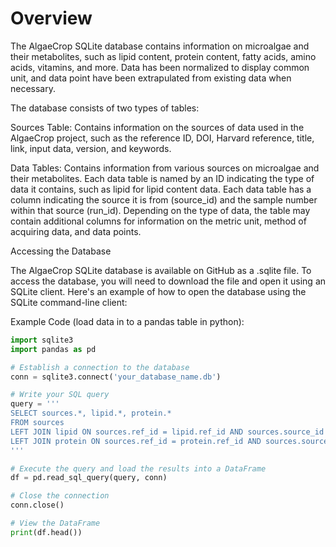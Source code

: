 # Overview

The AlgaeCrop SQLite database contains information on microalgae and their metabolites, such as lipid content, protein content, fatty acids, amino acids, vitamins, and more. Data has been normalized to display common unit, and data point have been extrapulated from existing data when necessary.


The database consists of two types of tables:

Sources Table: Contains information on the sources of data used in the AlgaeCrop project, such as the reference ID, DOI, Harvard reference, title, link, input data, version, and keywords.

Data Tables: Contains information from various sources on microalgae and their metabolites. Each data table is named by an ID indicating the type of data it contains, such as lipid for lipid content data. Each data table has a column indicating the source it is from (source_id) and the sample number within that source (run_id). Depending on the type of data, the table may contain additional columns for information on the metric unit, method of acquiring data, and data points.

Accessing the Database

The AlgaeCrop SQLite database is available on GitHub as a .sqlite file. To access the database, you will need to download the file and open it using an SQLite client. Here's an example of how to open the database using the SQLite command-line client:

Example Code (load data in to a pandas table in python):

```python
import sqlite3
import pandas as pd

# Establish a connection to the database
conn = sqlite3.connect('your_database_name.db')

# Write your SQL query
query = '''
SELECT sources.*, lipid.*, protein.*
FROM sources
LEFT JOIN lipid ON sources.ref_id = lipid.ref_id AND sources.source_id = lipid.source_id AND sources.run_id = lipid.run_id
LEFT JOIN protein ON sources.ref_id = protein.ref_id AND sources.source_id = protein.source_id AND sources.run_id = protein.run_id
'''

# Execute the query and load the results into a DataFrame
df = pd.read_sql_query(query, conn)

# Close the connection
conn.close()

# View the DataFrame
print(df.head())
